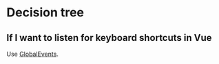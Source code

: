 # Decision tree

## If I want to listen for keyboard shortcuts in Vue

Use [GlobalEvents](https://github.com/shentao/vue-global-events/tree/v1).